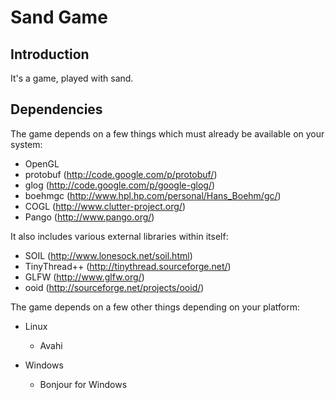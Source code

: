 Sand Game
=========

Introduction
------------

It's a game, played with sand.

Dependencies
------------

The game depends on a few things which must already be available on your system:

* OpenGL
* protobuf (http://code.google.com/p/protobuf/)
* glog (http://code.google.com/p/google-glog/)
* boehmgc (http://www.hpl.hp.com/personal/Hans_Boehm/gc/)
* COGL (http://www.clutter-project.org/)
* Pango (http://www.pango.org/)

It also includes various external libraries within itself:

* SOIL (http://www.lonesock.net/soil.html)
* TinyThread++ (http://tinythread.sourceforge.net/)
* GLFW (http://www.glfw.org/)
* ooid (http://sourceforge.net/projects/ooid/)

The game depends on a few other things depending on your platform:

* Linux
    * Avahi

* Windows
    * Bonjour for Windows